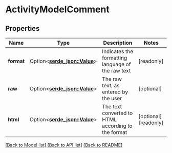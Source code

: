 # ActivityModelComment

## Properties

Name | Type | Description | Notes
------------ | ------------- | ------------- | -------------
**format** | Option<[**serde_json::Value**](serde_json::Value.md)> | Indicates the formatting language of the raw text | [readonly]
**raw** | Option<[**serde_json::Value**](.md)> | The raw text, as entered by the user | [optional]
**html** | Option<[**serde_json::Value**](.md)> | The text converted to HTML according to the format | [optional][readonly]

[[Back to Model list]](../README.md#documentation-for-models) [[Back to API list]](../README.md#documentation-for-api-endpoints) [[Back to README]](../README.md)


